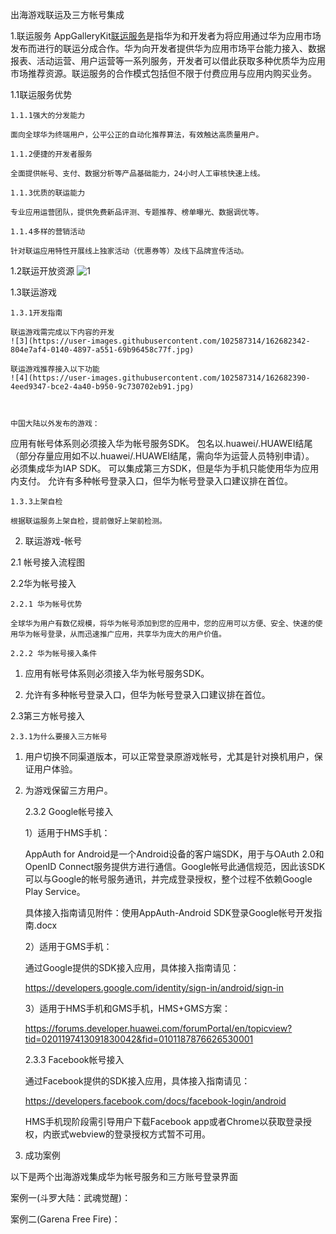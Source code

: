 出海游戏联运及三方帐号集成



1.联运服务
AppGalleryKit[联运服务](https://developer.huawei.com/consumer/cn/doc/development/AppGallery-connect-Guides/appgallerykit-introduction-0000001055521414)是指华为和开发者为将应用通过华为应用市场发布而进行的联运分成合作。华为向开发者提供华为应用市场平台能力接入、数据报表、活动运营、用户运营等一系列服务，开发者可以借此获取多种优质华为应用市场推荐资源。联运服务的合作模式包括但不限于付费应用与应用内购买业务。



1.1联运服务优势

    1.1.1强大的分发能力

    面向全球华为终端用户，公平公正的自动化推荐算法，有效触达高质量用户。

    1.1.2便捷的开发者服务

    全面提供帐号、支付、数据分析等产品基础能力，24小时人工审核快速上线。

    1.1.3优质的联运能力

    专业应用运营团队，提供免费新品评测、专题推荐、榜单曝光、数据调优等。

    1.1.4多样的营销活动

    针对联运应用特性开展线上独家活动（优惠券等）及线下品牌宣传活动。


1.2联运开放资源
![1](https://user-images.githubusercontent.com/102587314/160586603-c832e598-0429-40c2-9c26-ab9306d269bf.png)



 

1.3联运游戏

    1.3.1开发指南

    联运游戏需完成以下内容的开发
    ![3](https://user-images.githubusercontent.com/102587314/162682342-804e7af4-0140-4897-a551-69b96458c77f.jpg)

    联运游戏推荐接入以下功能
    ![4](https://user-images.githubusercontent.com/102587314/162682390-4eed9347-bce2-4a40-b950-9c730702eb91.jpg)



    中国大陆以外发布的游戏：
应用有帐号体系则必须接入华为帐号服务SDK。
包名以.huawei/.HUAWEI结尾（部分存量应用如不以.huawei/.HUAWEI结尾，需向华为运营人员特别申请）。
必须集成华为IAP SDK。
可以集成第三方SDK，但是华为手机只能使用华为应用内支付。
允许有多种帐号登录入口，但华为帐号登录入口建议排在首位。
 

    1.3.3上架自检

    根据联运服务上架自检，提前做好上架前检测。

 

2. 联运游戏-帐号

2.1 帐号接入流程图

               

         

 

2.2华为帐号接入

    2.2.1 华为帐号优势

    全球华为用户有数亿规模，将华为帐号添加到您的应用中，您的应用可以方便、安全、快速的使用华为帐号登录，从而迅速推广应用，共享华为庞大的用户价值。

    2.2.2 华为帐号接入条件

1.   应用有帐号体系则必须接入华为帐号服务SDK。

2.   允许有多种帐号登录入口，但华为帐号登录入口建议排在首位。


2.3第三方帐号接入

    2.3.1为什么要接入三方帐号

1.  用户切换不同渠道版本，可以正常登录原游戏帐号，尤其是针对换机用户，保证用户体验。

2.  为游戏保留三方用户。

    2.3.2 Google帐号接入

    1）适用于HMS手机：

    AppAuth for Android是一个Android设备的客户端SDK，用于与OAuth 2.0和OpenID Connect服务提供方进行通信。Google帐号此通信规范，因此该SDK可以与Google的帐号服务通讯，并完成登录授权，整个过程不依赖Google Play Service。

    具体接入指南请见附件：使用AppAuth-Android SDK登录Google帐号开发指南.docx

    2）适用于GMS手机：

    通过Google提供的SDK接入应用，具体接入指南请见：

    https://developers.google.com/identity/sign-in/android/sign-in

    3）适用于HMS手机和GMS手机，HMS+GMS方案：

    https://forums.developer.huawei.com/forumPortal/en/topicview?tid=0201197413091830042&fid=0101187876626530001

    2.3.3 Facebook帐号接入

    通过Facebook提供的SDK接入应用，具体接入指南请见：

    https://developers.facebook.com/docs/facebook-login/android

    HMS手机现阶段需引导用户下载Facebook app或者Chrome以获取登录授权，内嵌式webview的登录授权方式暂不可用。

3. 成功案例

以下是两个出海游戏集成华为帐号服务和三方账号登录界面

案例一(斗罗大陆：武魂觉醒)：

              

案例二(Garena Free Fire)：

              

